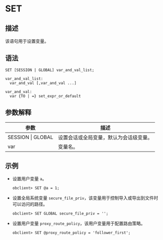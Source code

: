 SET
========================



描述
-----------------------

该语句用于设置变量。

语法
-----------------------

```unknow
SET [SESSION | GLOBAL] var_and_val_list;

var_and_val_list:
  var_and_val [,var_and_val ...]

var_and_val:
  var {TO | =} set_expr_or_default
```



参数解释
-------------------------



|        参数         |         描述          |
|-------------------|---------------------|
| SESSION \| GLOBAL | 设置会话或全局变量，默认为会话级变量。 |
| var               | 变量名。                |



示例
-----------------------

* 设置用户变量 `a`。

  ```unknow
  obclient> SET @a = 1;
  ```



* 设置全局系统变量 `secure_file_priv`，该变量用于控制导入或导出到文件时可以访问的路径。

  ```unknow
  obclient> SET GLOBAL secure_file_priv = '';
  ```



* 设置用户变量 `proxy_route_policy`，该用户变量用于配置路由策略。

  ```unknow
  obclient> SET @proxy_route_policy = 'follower_first';
  ```

